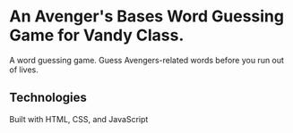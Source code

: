 # An Avenger's Bases Word Guessing Game for Vandy Class.
A word guessing game. Guess Avengers-related words before you run out of lives.

## Technologies
Built with HTML, CSS, and JavaScript
